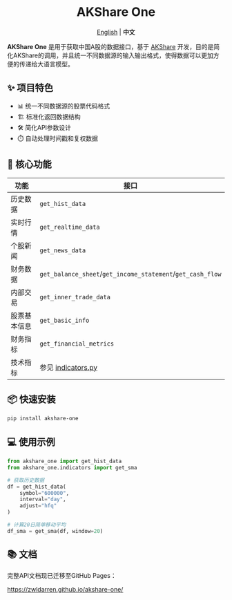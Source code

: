 <div align="center">
  <h1>AKShare One</h1>
  <div>
    <a href="README.md">English</a> | <strong>中文</strong>
  </div>
</div>

**AKShare One** 是用于获取中国A股的数据接口，基于 [AKShare](https://github.com/akfamily/akshare) 开发，目的是简化AKShare的调用，并且统一不同数据源的输入输出格式，使得数据可以更加方便的传递给大语言模型。

## ✨ 项目特色

- 📊 统一不同数据源的股票代码格式
- 🏗️ 标准化返回数据结构
- 🛠️ 简化API参数设计
- ⏱️ 自动处理时间戳和复权数据

## 🚀 核心功能

| 功能 | 接口 |
|------|------|
| 历史数据 | `get_hist_data` |
| 实时行情 | `get_realtime_data` |
| 个股新闻 | `get_news_data` |
| 财务数据 | `get_balance_sheet`/`get_income_statement`/`get_cash_flow` |
| 内部交易 | `get_inner_trade_data` |
| 股票基本信息 | `get_basic_info` |
| 财务指标 | `get_financial_metrics` |
| 技术指标 | 参见 [indicators.py](akshare-one/indicators.py) |

## 📦 快速安装

```bash
pip install akshare-one
```

## 💻 使用示例

```python
from akshare_one import get_hist_data
from akshare_one.indicators import get_sma

# 获取历史数据
df = get_hist_data(
    symbol="600000",
    interval="day",
    adjust="hfq"
)

# 计算20日简单移动平均
df_sma = get_sma(df, window=20)
```

## 📚 文档

完整API文档现已迁移至GitHub Pages：

https://zwldarren.github.io/akshare-one/
